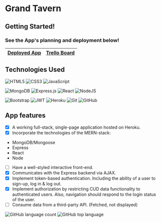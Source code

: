 # Grand Tavern

## Getting Started!
### See the App's planning and deployment below!
|[Deployed App](https://grand-tavern.herokuapp.com//)|[Trello Board](https://trello.com/b/NguAo6pn/restaurant)|
|---|---|

## Technologies Used
![HTML5](https://img.shields.io/badge/html5-%23E34F26.svg?style=for-the-badge&logo=html5&logoColor=white)
![CSS3](https://img.shields.io/badge/css3-%231572B6.svg?style=for-the-badge&logo=css3&logoColor=white)
![JavaScript](https://img.shields.io/badge/javascript-%23323330.svg?style=for-the-badge&logo=javascript&logoColor=%23F7DF1E)

![MongoDB](https://img.shields.io/badge/MongoDB-%234ea94b.svg?style=for-the-badge&logo=mongodb&logoColor=white)
![Express.js](https://img.shields.io/badge/express.js-%23404d59.svg?style=for-the-badge&logo=express&logoColor=%2361DAFB)
![React](https://img.shields.io/badge/react-%2320232a.svg?style=for-the-badge&logo=react&logoColor=%2361DAFB)
![NodeJS](https://img.shields.io/badge/node.js-6DA55F?style=for-the-badge&logo=node.js&logoColor=white)

![Bootstrap](https://img.shields.io/badge/bootstrap-%23563D7C.svg?style=for-the-badge&logo=bootstrap&logoColor=white)
![JWT](https://img.shields.io/badge/JWT-black?style=for-the-badge&logo=JSON%20web%20tokens)
![Heroku](https://img.shields.io/badge/heroku-%23430098.svg?style=for-the-badge&logo=heroku&logoColor=white)
![Git](https://img.shields.io/badge/git-%23F05033.svg?style=for-the-badge&logo=git&logoColor=white)
![GitHub](https://img.shields.io/badge/github-%23121011.svg?style=for-the-badge&logo=github&logoColor=white)

## App features
- [x]  A working full-stack, single-page application hosted on Heroku.
- [x] Incorporate the technologies of the MERN-stack:
- MongoDB/Mongoose
- Express
- React
- Node
- [ ] Have a well-styled interactive front-end.
- [x] Communicates with the Express backend via AJAX.
- [x] Implement token-based authentication. Including the ability of a user to sign-up, log in & log out.
- [x] Implement authorization by restricting CUD data functionality to authenticated users. Also, navigation should respond to the login status of the user.
- [ ] Consume data from a third-party API. (Fetched, not displayed)

![GitHub language count](https://img.shields.io/github/languages/count/BDukesuwu/Grand-Tavern)
![GitHub top language](https://img.shields.io/github/languages/top/BDukesuwu/Grand-Tavern?color=pink)